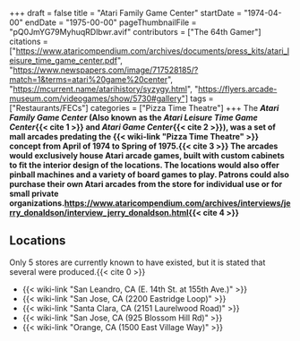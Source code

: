 +++
draft = false
title = "Atari Family Game Center"
startDate = "1974-04-00"
endDate = "1975-00-00"
pageThumbnailFile = "pQ0JmYG79MyhuqRDlbwr.avif"
contributors = ["The 64th Gamer"]
citations = ["https://www.ataricompendium.com/archives/documents/press_kits/atari_leisure_time_game_center.pdf", "https://www.newspapers.com/image/717528185/?match=1&terms=atari%20game%20center", "https://mcurrent.name/atarihistory/syzygy.html", "https://flyers.arcade-museum.com/videogames/show/5730#gallery"]
tags = ["Restaurants/FECs"]
categories = ["Pizza Time Theatre"]
+++
The ***Atari Family Game Center* (Also known as the ***Atari Leisure Time Game Center*{{< cite 1 >}} and ***Atari Game Center*{{< cite 2 >}}), was a set of mall arcades predating the {{< wiki-link "Pizza Time Theatre" >}} concept from April of 1974 to Spring of 1975.{{< cite 3 >}}
The arcades would exclusively house Atari arcade games, built with custom cabinets to fit the interior design of the locations. The locations would also offer pinball machines and a variety of board games to play. Patrons could also purchase their own Atari arcades from the store for individual use or for small private organizations.https://www.ataricompendium.com/archives/interviews/jerry_donaldson/interview_jerry_donaldson.html{{< cite 4 >}}******

## Locations

Only 5 stores are currently known to have existed, but it is stated that several were produced.{{< cite 0 >}}

- {{< wiki-link "San Leandro, CA (E. 14th St. at 155th Ave.)" >}}
- {{< wiki-link "San Jose, CA (2200 Eastridge Loop)" >}}
- {{< wiki-link "Santa Clara, CA (2151 Laurelwood Road)" >}}
- {{< wiki-link "San Jose, CA (925 Blossom Hill Rd)" >}}
- {{< wiki-link "Orange, CA (1500 East Village Way)" >}}
